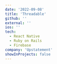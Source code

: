 ```yaml
---
date: '2022-09-08'
title: 'Threadable'
github: ''
external: ''
ios: ''
tech:
  - React Native
  - Ruby on Rails
  - Firebase
company: 'Upstatement'
showInProjects: false
---
```

